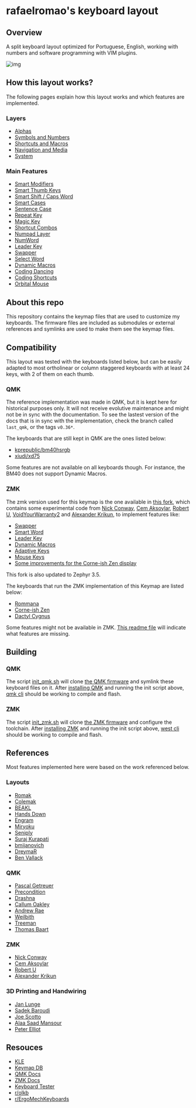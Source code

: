 # rafaelromao's keyboard layout
 
## Overview

A split keyboard layout optimized for Portuguese, English, working with numbers and software programming with VIM plugins.

![img](img/overview.png)

## How this layout works?

The following pages explain how this layout works and which features are implemented.

### Layers

- [Alphas](docs/base.md)
- [Symbols and Numbers](docs/symbols.md)
- [Shortcuts and Macros](docs/shortcuts.md) 
- [Navigation and Media](docs/navigation.md)
- [System](docs/system.md)

### Main Features

- [Smart Modifiers](docs/modifiers.md)
- [Smart Thumb Keys](docs/base.md#smart-thumb-keys)
- [Smart Shift / Caps Word](docs/base.md#smart-thumb-keys)
- [Smart Cases](docs/modifiers.md#smart-cases)
- [Sentence Case](docs/base.md#sentence-case)
- [Repeat Key](docs/base.md#repeat-key)
- [Magic Key](docs/base.md#magic-key)
- [Shortcut Combos](docs/base.md#base-layer-combos)
- [Numpad Layer](docs/symbols.md#numpad)
- [NumWord](docs/symbols.md#numword)
- [Leader Key](docs/shortcuts.md#leader-key)
- [Swapper](docs/shortcuts.md#swapper)
- [Select Word](docs/shortcuts.md#select-word-and-select-line)
- [Dynamic Macros](docs/shortcuts.md#dynamic-macros)
- [Coding Dancing](docs/symbols.md#coding-dancing)
- [Coding Shortcuts](docs/shortcuts.md#coding-shortcuts)
- [Orbital Mouse](docs/navigation.md#orbital-mouse)

## About this repo

This repository contains the keymap files that are used to customize my keyboards. The firmware files are included as submodules or external references and symlinks are used to make them see the keymap files.

## Compatibility

This layout was tested with the keyboards listed below, but can be easily adapted to most ortholinear or column staggered keyboards with at least 24 keys, with 2 of them on each thumb.

### QMK

The reference implementation was made in QMK, but it is kept here for historical purposes only. It will not receive evolutive maintenance and might not be in sync with the documentation. To see the lastest version of the docs that is in sync with the implementation, check the branch called `last_qmk`, or the tags `v0.36*`.

The keyboards that are still kept in QMK are the ones listed below:

- [kprepublic/bm40hsrgb](src/qmk/keyboards/kprepublic/bm40hsrgb/keymaps/rafaelromao/readme.md)
- [xiudi/xd75](src/qmk/keyboards/xiudi/xd75/keymaps/rafaelromao/readme.md)

Some features are not available on all keyboards though. For instance, the BM40 does not support Dynamic Macros.

### ZMK

The zmk version used for this keymap is the one available in [this fork](https://github.com/rafaelromao/zmk), which contains some experimental code from [Nick Conway](https://github.com/nickconway/zmk-config), [Cem Aksoylar](https://github.com/caksoylar/zmk-config ), [Robert U](https://github.com/urob/zmk-config), [VoidYourWarranty2](https://github.com/voidyourwarranty2/zmk) and [Alexander Krikun](https://github.com/krikun98), to implement features like:
- [Swapper](https://github.com/zmkfirmware/zmk/pull/1366)
- [Smart Word](https://github.com/zmkfirmware/zmk/pull/1451)
- [Leader Key](https://github.com/zmkfirmware/zmk/pull/1380)
- [Dynamic Macros](https://github.com/zmkfirmware/zmk/pull/1351)
- [Adaptive Keys](https://github.com/zmkfirmware/zmk/pull/2042)
- [Mouse Keys](https://github.com/zmkfirmware/zmk/pull/778)
- [Some improvements for the Corne-ish Zen display](https://gist.github.com/caksoylar/c411313990978e1903c244f03039187a)

This fork is also updated to Zephyr 3.5.

The keyboards that run the ZMK implementation of this Keymap are listed below:

- [Rommana](src/zmk/boards/handwired/boards/shields/rommana/readme.md)
- [Corne-ish Zen](src/zmk/boards/lowprokb.ca/corneish-zen/readme.md)
- [Dactyl Cygnus](src/zmk/boards/handwired/boards/shields/cygnus/readme.md)

Some features might not be available in ZMK. [This readme file](src/zmk/rafaelromao/readme.md) will indicate what features are missing.

## Building

### QMK

The script [init_qmk.sh](init_qmk.sh) will clone [the QMK firmware](https://github.com/qmk/qmk_firmware) and symlink these keyboard files on it.
After [installing QMK](https://docs.qmk.fm/#/newbs_getting_started) and running the init script above, [qmk cli](https://docs.qmk.fm/#/cli) should be working to compile and flash.

### ZMK

The script [init_zmk.sh](init_zmk.sh) will clone [the ZMK firmware](https://github.com/rafaelromao/zmk) and configure the toolchain.
After [installing ZMK](https://zmk.dev/docs/development/setup) and running the init script above, [west cli](https://zmk.dev/docs/development/build-flash) should be working to compile and flash.

## References

Most features implemented here were based on the work referenced below.

### Layouts
- [Romak](https://github.com/rafaelromao/romak)
- [Colemak](https://colemak.org)
- [BEAKL](https://ieants.cc/beakl)
- [Hands Down](https://sites.google.com/alanreiser.com/handsdown/home)
- [Engram](https://engram.dev)
- [Miryoku](https://github.com/manna-harbour/miryoku)
- [Seniply](https://stevep99.github.io/seniply)
- [Suraj Kurapati](https://sunaku.github.io/moergo-glove80-keyboard.html)
- [bmijanovich](https://github.com/bmijanovich/zmk-config)
- [DreymaR](https://dreymar.colemak.org)
- [Ben Vallack](https://youtube.com/c/BenVallack)

### QMK
- [Pascal Getreuer](https://github.com/getreuer/qmk-keymap)
- [Precondition](https://github.com/precondition/dactyl-manuform-keymap)
- [Drashna](https://github.com/drashna/qmk_userspace)
- [Callum Oakley](https://github.com/callum-oakley/qmk_firmware/tree/master/users/callum)
- [Andrew Rae](https://github.com/andrewjrae/kyria-keymap)
- [Weilbith](https://github.com/weilbith/keyboard_firmware)
- [Treeman](https://github.com/treeman/qmk_firmware/tree/master/keyboards/ferris/keymaps/treeman)
- [Thomas Baart](https://thomasbaart.nl/category/mechanical-keyboards/firmware/qmk)

### ZMK
- [Nick Conway](https://github.com/nickconway/zmk-config)
- [Cem Aksoylar](https://github.com/caksoylar/zmk-config )
- [Robert U](https://github.com/urob/zmk-config)
- [Alexander Krikun](https://github.com/krikun98)

### 3D Printing and Handwiring
- [Jan Lunge](https://m.youtube.com/@JanLunge)
- [Sadek Baroudi](https://github.com/sadekbaroudi)
- [Joe Scotto](https://github.com/joe-scotto)
- [Alaa Saad Mansour](https://github.com/AlaaSaadAbdo)
- [Peter Elliot](https://github.com/PJE66)

## Resouces

- [KLE](http://www.keyboard-layout-editor.com/#/gists/38f4435ff9a10256d9a7e1a0645c2fec)
- [Keymap DB](https://keymapdb.com/rafaelromao/)
- [QMK Docs](https://docs.qmk.fm)
- [ZMK Docs](https://zmk.dev/docs)
- [Keyboard Tester](https://config.qmk.fm/#/test)
- [r/olkb](https://www.reddit.com/r/olkb)
- [r/ErgoMechKeyboards](https://www.reddit.com/r/ErgoMechKeyboards)
